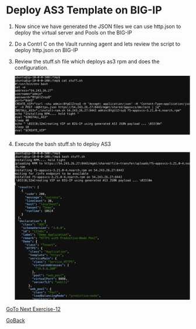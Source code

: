 # Deploy AS3 Template on BIG-IP
1. Now since we have generated the JSON files we can use http.json to deploy the virtual server and Pools on the BIG-IP

2. Do a Contrl C on the Vault running agent and lets review the script to deploy http.json on BIG-IP

3. Review the stuff.sh file which deploys as3 rpm and does the configuration.

 
   ![alt text](../../../../../../../../../../../images/http.png)

4. Execute the bash stuff.sh to deploy AS3

   ![alt text](../../../../../../../../../../../images/stuff.png)

[GoTo Next Exercise-12](12-ex)

[GoBack](../README.md)
